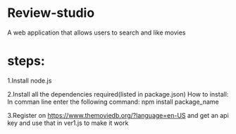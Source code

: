 # Review-studio
A web application that allows users to search and like movies


# steps:


1.Install node.js


2.Install all the dependencies required(listed in package.json)
  How to install:
    In comman line enter the following command:
      npm install package_name


3.Register on https://www.themoviedb.org/?language=en-US and get an api key and use that in ver1.js to make it work
